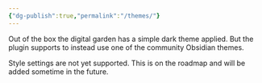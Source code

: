 ```yaml
---
{"dg-publish":true,"permalink":"/themes/"}
---
```



Out of the box the digital garden has a simple dark theme applied. But the plugin supports to instead use one of the community Obsidian themes.


Style settings are not yet supported. This is on the roadmap and will be added sometime in the future. 
